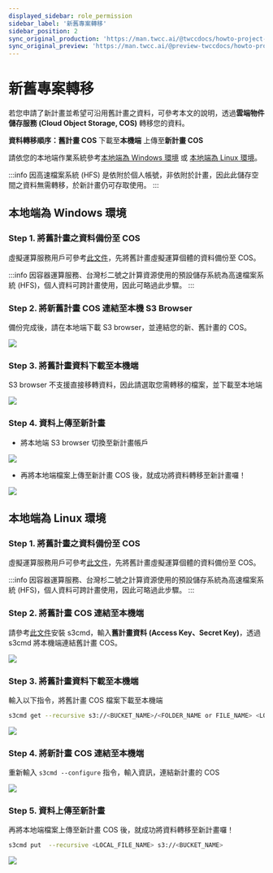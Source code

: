 ```yaml
---
displayed_sidebar: role_permission
sidebar_label: '新舊專案轉移'
sidebar_position: 2
sync_original_production: 'https://man.twcc.ai/@twccdocs/howto-project-data-transfer-zh' 
sync_original_preview: 'https://man.twcc.ai/@preview-twccdocs/howto-project-data-transfer-zh' 
---
```



# 新舊專案轉移

若您申請了新計畫並希望可沿用舊計畫之資料，可參考本文的說明，透過**雲端物件儲存服務 (Cloud Object Storage, COS)** 轉移您的資料。


**資料轉移順序：舊計畫 COS** <i class="fa fa-forward" aria-hidden="true"></i> 下載至**本機端** <i class="fa fa-forward" aria-hidden="true"></i> 上傳至**新計畫 COS**


請依您的本地端作業系統參考[本地端為 Windows 環境](#本地端為-Windows-環境) 或 [本地端為 Linux 環境](#本地端為-Linux-環境)。

:::info
因高速檔案系統 (HFS) 是依附於個人帳號，非依附於計畫，因此此儲存空間之資料無需轉移，於新計畫仍可存取使用。
:::


## 本地端為 Windows 環境

### Step 1. 將舊計畫之資料備份至 COS

虛擬運算服務用戶可參考[此文件](https://www.twcc.ai/doc?page=backup)，先將舊計畫虛擬運算個體的資料備份至 COS。

:::info
因容器運算服務、台灣杉二號之計算資源使用的預設儲存系統為高速檔案系統 (HFS)，個人資料可跨計畫使用，因此可略過此步驟。
:::

### Step 2. 將新舊計畫 COS 連結至本機 S3 Browser

備份完成後，請在本地端下載 S3 browser，並連結您的新、舊計畫的 COS。
 
![](https://cos.twcc.ai/SYS-MANUAL/uploads/upload_cc9c3993933db51234e51b0cc5e75e25.png)


### Step 3. 將舊計畫資料下載至本機端

S3 browser 不支援直接移轉資料，因此請選取您需轉移的檔案，並下載至本地端

![](https://cos.twcc.ai/SYS-MANUAL/uploads/upload_d41a89373a36a2eba08bd874ee1fa6b1.png)



### Step 4. 資料上傳至新計畫

- 將本地端 S3 browser 切換至新計畫帳戶

![](https://cos.twcc.ai/SYS-MANUAL/uploads/upload_fe577644e4b84612e23f54dd6c283968.png)


- 再將本地端檔案上傳至新計畫 COS 後，就成功將資料轉移至新計畫囉！

![](https://cos.twcc.ai/SYS-MANUAL/uploads/upload_e12c4399174d32bbe619eae62431d9dd.png)


    
## 本地端為 Linux 環境

### Step 1. 將舊計畫之資料備份至 COS

虛擬運算服務用戶可參考[此文件](https://www.twcc.ai/doc?page=backup)，先將舊計畫虛擬運算個體的資料備份至 COS。

:::info
因容器運算服務、台灣杉二號之計算資源使用的預設儲存系統為高速檔案系統 (HFS)，個人資料可跨計畫使用，因此可略過此步驟。
:::

### Step 2. 將舊計畫 COS 連結至本機端

請參考[此文件](https://man.twcc.ai/@twccdocs/cosbackup-zh#%E5%AE%89%E8%A3%9D%E8%88%87%E8%A8%AD%E5%AE%9A-s3cmd)安裝 s3cmd，輸入**舊計畫資料 (Access Key、Secret Key)**，透過 s3cmd 將本機端連結舊計畫 COS。

![](https://cos.twcc.ai/SYS-MANUAL/uploads/upload_c9dd90a6105018eecaa8f3e6f2d4f0fc.png)

    
### Step 3. 將舊計畫資料下載至本機端

輸入以下指令，將舊計畫 COS 檔案下載至本機端

```bash
s3cmd get --recursive s3://<BUCKET_NAME>/<FOLDER_NAME or FILE_NAME> <LOCAL_DIR>
```

![](https://cos.twcc.ai/SYS-MANUAL/uploads/upload_753677494251c17c870f9b816d6ec86e.png)


### Step 4. 將新計畫 COS 連結至本機端

重新輸入 `s3cmd --configure` 指令，輸入資訊，連結新計畫的 COS

![](https://cos.twcc.ai/SYS-MANUAL/uploads/upload_c9dd90a6105018eecaa8f3e6f2d4f0fc.png)

### Step 5. 資料上傳至新計畫

再將本地端檔案上傳至新計畫 COS 後，就成功將資料轉移至新計畫囉！

```bash
s3cmd put  --recursive <LOCAL_FILE_NAME> s3://<BUCKET_NAME>
```

![](https://cos.twcc.ai/SYS-MANUAL/uploads/upload_20989598f5d1c34d52fce285a7c766cc.png)
